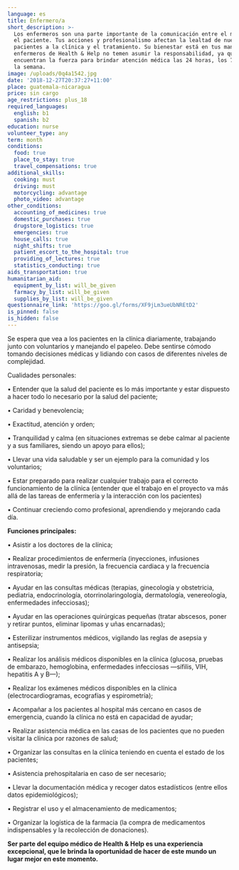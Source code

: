 ```yaml
---
language: es
title: Enfermero/a
short_description: >-
  Los enfermeros son una parte importante de la comunicación entre el médico y
  el paciente. Tus acciones y profesionalismo afectan la lealtad de nuestros
  pacientes a la clínica y el tratamiento. Su bienestar está en tus manos. Los
  enfermeros de Health & Help no temen asumir la responsabilidad, ya que
  encuentran la fuerza para brindar atención médica las 24 horas, los 7 días de
  la semana.
image: /uploads/0q4a1542.jpg
date: '2018-12-27T20:37:27+11:00'
place: guatemala-nicaragua
price: sin cargo
age_restrictions: plus_18
required_languages:
  english: b1
  spanish: b2
education: nurse
volunteer_type: any
term: month
conditions:
  food: true
  place_to_stay: true
  travel_compensations: true
additional_skills:
  cooking: must
  driving: must
  motorcycling: advantage
  photo_video: advantage
other_conditions:
  accounting_of_medicines: true
  domestic_purchases: true
  drugstore_logistics: true
  emergencies: true
  house_calls: true
  night_shifts: true
  patient_escort_to_the_hospital: true
  providing_of_lectures: true
  statistics_conducting: true
aids_transportation: true
humanitarian_aid:
  equipment_by_list: will_be_given
  farmacy_by_list: will_be_given
  supplies_by_list: will_be_given
questionnaire_link: 'https://goo.gl/forms/XF9jLm3ueUbNREtD2'
is_pinned: false
is_hidden: false
---
```

Se espera que vea a los pacientes en la clínica diariamente, trabajando junto con voluntarios y manejando el papeleo. Debe sentirse cómodo tomando decisiones médicas y lidiando con casos de diferentes niveles de complejidad.

Cualidades personales:

•	Entender que la salud del paciente es lo más importante y estar dispuesto a hacer todo lo necesario por la salud del paciente; 

•	Caridad y benevolencia; 

•	Exactitud, atención y orden; 

•	Tranquilidad y calma (en situaciones extremas se debe calmar al paciente y a sus familiares, siendo un apoyo para ellos); 

•	Llevar una vida saludable y ser un ejemplo para la comunidad y los voluntarios; 

•	Estar preparado para realizar cualquier trabajo para el correcto funcionamiento de la clínica (entender que el trabajo en el proyecto va más allá de las tareas de enfermería y la interacción con los pacientes) 

•	Continuar creciendo como profesional, aprendiendo y mejorando cada día. 

**Funciones principales:**

•	Asistir a los doctores de la clínica;

•	Realizar procedimientos de enfermería (inyecciones, infusiones intravenosas, medir la presión, la frecuencia cardiaca y la frecuencia respiratoria;

•	Ayudar en las consultas médicas (terapias, ginecología y obstetricia, pediatria, endocrinología, otorrinolaringología, dermatología, venereología, enfermedades infecciosas);

•	Ayudar en las operaciones quirúrgicas pequeñas (tratar abscesos, poner y retirar puntos, eliminar lipomas y uñas encarnadas);

•	Esterilizar instrumentos médicos, vigilando las reglas de asepsia y antisepsia;

•	Realizar los análisis médicos disponibles en la clínica (glucosa, pruebas de embarazo, hemoglobina, enfermedades infecciosas —sífilis, VIH, hepatitis A y B—);

•	Realizar los exámenes médicos disponibles en la clínica (electrocardiogramas, ecografías y espirometría);

•	Acompañar a los pacientes al hospital más cercano en casos de emergencia, cuando la clínica no está en capacidad de ayudar;

•	Realizar asistencia médica en las casas de los pacientes que no pueden visitar la clínica por razones de salud;

•	Organizar las consultas en la clínica teniendo en cuenta el estado de los pacientes;

•	Asistencia prehospitalaria en caso de ser necesario;

•	Llevar la documentación médica y recoger datos estadísticos (entre ellos datos epidemiológicos);

•	Registrar el uso y el almacenamiento de medicamentos;

•	Organizar la logística de la farmacia (la compra de medicamentos indispensables y la recolección de donaciones).

**Ser parte del equipo médico de Health & Help es una experiencia excepcional, que le brinda la oportunidad de hacer de este mundo un lugar mejor en este momento.**
